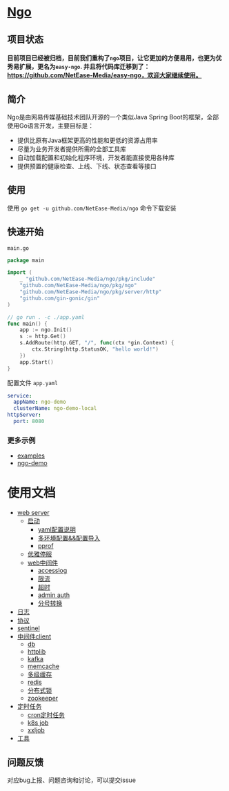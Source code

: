 # [Ngo](https://github.com/NetEase-Media/ngo)

## 项目状态
#### 目前项目已经被归档，目前我们重构了`ngo`项目，让它更加的方便易用，也更为优秀易扩展，更名为`easy-ngo`. 并且将代码库迁移到了：https://github.com/NetEase-Media/easy-ngo，欢迎大家继续使用。

## 简介
Ngo是由网易传媒基础技术团队开源的一个类似Java Spring Boot的框架，全部使用Go语言开发，主要目标是：
- 提供比原有Java框架更高的性能和更低的资源占用率
- 尽量为业务开发者提供所需的全部工具库
- 自动加载配置和初始化程序环境，开发者能直接使用各种库
- 提供预置的健康检查、上线、下线、状态查看等接口

## 使用
使用 `go get -u github.com/NetEase-Media/ngo` 命令下载安装

## 快速开始
`main.go`
```go
package main

import (
	_ "github.com/NetEase-Media/ngo/pkg/include"
	"github.com/NetEase-Media/ngo/pkg/ngo"
	"github.com/NetEase-Media/ngo/pkg/server/http"
	"github.com/gin-gonic/gin"
)

// go run . -c ./app.yaml
func main() {
	app := ngo.Init()
	s := http.Get()
	s.AddRoute(http.GET, "/", func(ctx *gin.Context) {
		ctx.String(http.StatusOK, "hello world!")
	})
	app.Start()
}
```
配置文件 `app.yaml`
```yaml
service:
  appName: ngo-demo
  clusterName: ngo-demo-local
httpServer:
  port: 8080

```


### 更多示例

- [examples](/examples)
- [ngo-demo](https://github.com/NetEase-Media/ngo-demo)

# 使用文档
* [web server](docs/server.md)
    * [启动](docs/start.md)
        * [yaml配置说明](docs/config.md)
        * [多环境配置&&配置导入](docs/yamlimport.md)
        * [pprof](docs/pprof.md)
    * [优雅停服](docs/gracefulshutdown.md)
    * [web中间件](docs/middleware.md)
        * [accesslog](docs/accesslog.md)
        * [限流](docs/ratelimiter.md)
        * [超时](docs/timeout.md)
        * [admin auth](docs/jwt-auth.md)
        * [分号转换](docs/semicolon.md)
* [日志](docs/log.md)
* [协议](docs/protocol.md)
* [sentinel](docs/sentinel.md)
* [中间件client](docs/client.md)
    * [db](docs/db.md)
    * [httplib](docs/httplib.md)
    * [kafka](docs/kafka.md)
    * [memcache](docs/memcache.md)
    * [多级缓存](docs/multicache.md)
    * [redis](docs/redis.md)
    * [分布式锁](docs/dlock.md)
    * [zookeeper](docs/zookeeper.md)
* [定时任务]()
    * [cron定时任务](docs/cron.md)
    * [k8s job](docs/k8sjob.md)
    * [xxljob](docs/xxljob.md)
* [工具](docs/util.md)


## 问题反馈
 对应bug上报、问题咨询和讨论，可以提交issue
